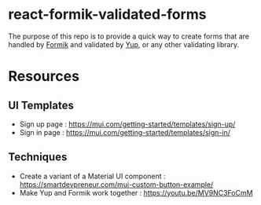 # react-formik-validated-forms

The purpose of this repo is to provide a quick way to create forms that are handled by [Formik](https://formik.org/) and validated by [Yup](https://github.com/jquense/yup), or any other validating library.

# Resources

## UI Templates

- Sign up page : https://mui.com/getting-started/templates/sign-up/
- Sign in page : https://mui.com/getting-started/templates/sign-in/

## Techniques

- Create a variant of a Material UI component : https://smartdevpreneur.com/mui-custom-button-example/
- Make Yup and Formik work together : https://youtu.be/MV9NC3FoCmM
